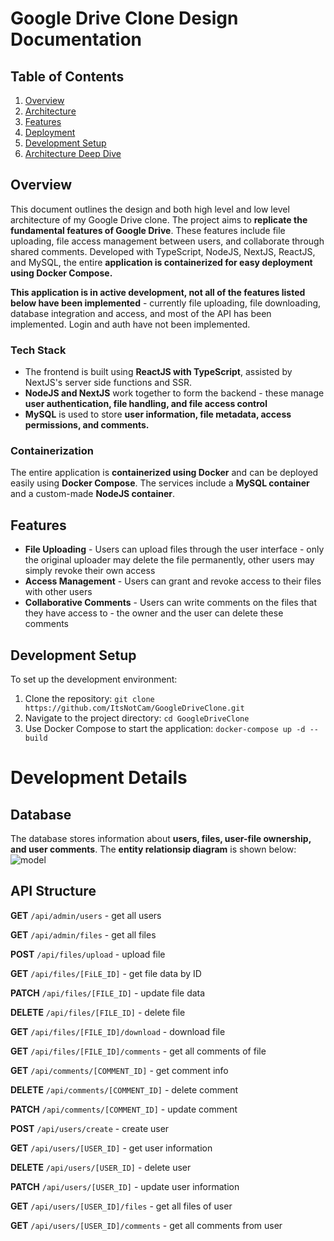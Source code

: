 # Google Drive Clone Design Documentation

## Table of Contents

1. [Overview](#overview)
2. [Architecture](#architecture)
3. [Features](#features)
4. [Deployment](#deployment)
5. [Development Setup](#development-setup)
6. [Architecture Deep Dive](#development-details)

## Overview

This document outlines the design and both high level and low level architecture of my Google Drive clone. The project aims to **replicate the fundamental features of Google Drive**. These features include file uploading, file access management between users, and collaborate through shared comments. Developed with TypeScript, NodeJS, NextJS, ReactJS, and MySQL, the entire **application is containerized for easy deployment using Docker Compose.**

**This application is in active development, not all of the features listed below have been implemented** - currently file uploading, file downloading, database integration and access, and most of the API has been implemented. Login and auth have not been implemented.

### Tech Stack
* The frontend is built using **ReactJS with TypeScript**, assisted by NextJS's server side functions and SSR.
* **NodeJS and NextJS** work together to form the backend - these manage **user authentication, file handling, and file access control**
* **MySQL** is used to store **user information, file metadata, access permissions, and comments.**

### Containerization

The entire application is **containerized using Docker** and can be deployed easily using **Docker Compose**. The services include a **MySQL container** and a custom-made **NodeJS container**.

## Features

* **File Uploading** - Users can upload files through the user interface - only the original uploader may delete the file permanently, other users may simply revoke their own access
* **Access Management** - Users can grant and revoke access to their files with other users
* **Collaborative Comments** - Users can write comments on the files that they have access to - the owner and the user can delete these comments

## Development Setup

To set up the development environment:

1. Clone the repository: `git clone https://github.com/ItsNotCam/GoogleDriveClone.git`
2. Navigate to the project directory: `cd GoogleDriveClone`
3. Use Docker Compose to start the application: `docker-compose up -d --build`


# Development Details

## Database
The database stores information about **users, files, user-file ownership, and user comments**. The **entity relationsip diagram** is shown below:
![model](https://github.com/ItsNotCam/GoogleDriveClone/assets/46014191/4affd18d-7cd5-4bcc-9b0b-a465fcd585fb)

## API Structure
**GET** `/api/admin/users` - get all users

**GET** `/api/admin/files` - get all files


**POST** `/api/files/upload` - upload file

**GET** `/api/files/[FiLE_ID]` - get file data by ID

**PATCH** `/api/files/[FILE_ID]` - update file data

**DELETE** `/api/files/[FILE_ID]` - delete file

**GET** `/api/files/[FILE_ID]/download` - download file

**GET** `/api/files/[FILE_ID]/comments` - get all comments of file


**GET** `/api/comments/[COMMENT_ID]` - get comment info

**DELETE** `/api/comments/[COMMENT_ID]` - delete comment

**PATCH** `/api/comments/[COMMENT_ID]` - update comment


**POST** `/api/users/create` - create user

**GET** `/api/users/[USER_ID]` - get user information

**DELETE** `/api/users/[USER_ID]` - delete user

**PATCH** `/api/users/[USER_ID]` - update user information

**GET** `/api/users/[USER_ID]/files` - get all files of user

**GET** `/api/users/[USER_ID]/comments` - get all comments from user
